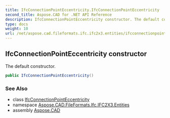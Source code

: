 ```yaml
---
title: IfcConnectionPointEccentricity.IfcConnectionPointEccentricity
second_title: Aspose.CAD for .NET API Reference
description: IfcConnectionPointEccentricity constructor. The default constructor
type: docs
weight: 10
url: /net/aspose.cad.fileformats.ifc.ifc2x3.entities/ifcconnectionpointeccentricity/ifcconnectionpointeccentricity/
---
```

## IfcConnectionPointEccentricity constructor

The default constructor.

```csharp
public IfcConnectionPointEccentricity()
```

### See Also

* class [IfcConnectionPointEccentricity](../)
* namespace [Aspose.CAD.FileFormats.Ifc.IFC2X3.Entities](../../ifcconnectionpointeccentricity/)
* assembly [Aspose.CAD](../../../)



